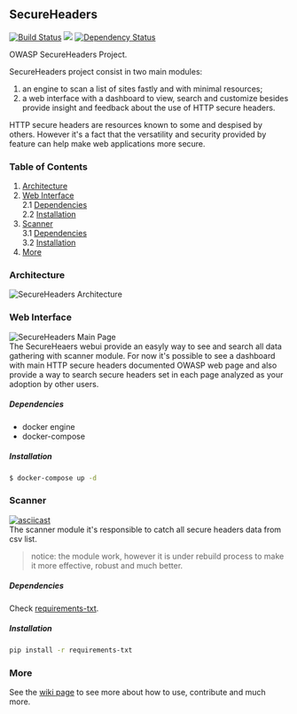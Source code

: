 ## SecureHeaders  
[![Build Status](https://travis-ci.org/amenezes/headers.svg?branch=master)](https://travis-ci.org/amenezes/headers)
<a href="https://codeclimate.com/github/amenezes/headers"><img src="https://codeclimate.com/github/amenezes/headers/badges/gpa.svg" /></a>
[![Dependency Status](https://gemnasium.com/badges/github.com/amenezes/headers.svg)](https://gemnasium.com/github.com/amenezes/headers)

OWASP SecureHeaders Project.  

SecureHeaders project consist in two main modules:
1. an engine to scan a list of sites fastly and with minimal resources;
2. a web interface with a dashboard to view, search and customize besides
provide insight and feedback about the use of HTTP secure headers.

HTTP secure headers are resources known to some and despised by others.
However it's a fact that the versatility and security provided by feature can
help make web applications more secure.

### Table of Contents

1. [Architecture](#Architecture)  
2. [Web Interface](#Web-Interface)  
2.1 [Dependencies](#Dependencies)  
2.2 [Installation](#Installation)  
3. [Scanner](#Scanner)  
3.1 [Dependencies](#Dependencies)  
3.2 [Installation](#Installation)
4. [More](#More)  

### Architecture

![SecureHeaders Architecture](https://dl.dropboxusercontent.com/u/6427240/oshp/secureheaders.png)  

### Web Interface

![SecureHeaders Main Page](https://dl.dropboxusercontent.com/u/6427240/oshp/oshp_main.png)  
The SecureHeaers webui provide an easyly way to see and search all data
gathering with scanner module. For now it's possible to see a dashboard
with main HTTP secure headers documented OWASP web page and also provide
a way to search secure headers set in each page analyzed as your adoption
by other users.

##### Dependencies  
- docker engine
- docker-compose

##### Installation
```bash
$ docker-compose up -d
```

### Scanner

[![asciicast](https://asciinema.org/a/ehee1olc3qys1wbdz1zqmiu84.png)](https://asciinema.org/a/ehee1olc3qys1wbdz1zqmiu84)  
The scanner module it's responsible to catch all secure headers data from csv list.

> notice: the module work, however it is under rebuild process to make it more effective,
robust and much better.

##### Dependencies  

Check [requirements-txt](https://github.com/amenezes/headers/blob/master/requirements.txt).

##### Installation
```bash
pip install -r requirements-txt
```  

### More

See the [wiki page](https://github.com/oshp/headers/wiki) to see more
about how to use, contribute and much more.
